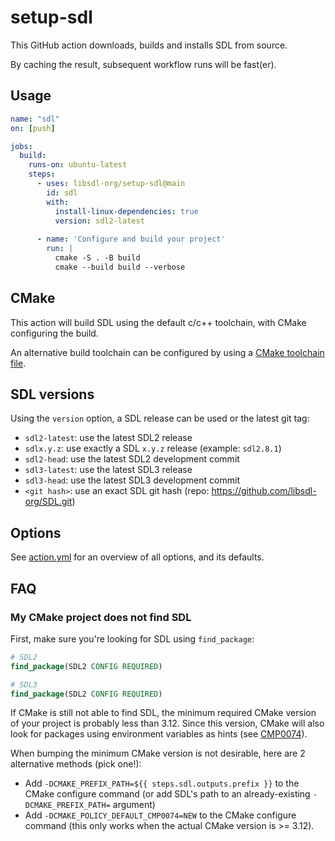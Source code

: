# setup-sdl

This GitHub action downloads, builds and installs SDL from source. 

By caching the result, subsequent workflow runs will be fast(er).

## Usage

```yaml
name: "sdl"
on: [push]

jobs:
  build:
    runs-on: ubuntu-latest
    steps:
      - uses: libsdl-org/setup-sdl@main
        id: sdl
        with:
          install-linux-dependencies: true
          version: sdl2-latest
          
      - name: 'Configure and build your project'
        run: |
          cmake -S . -B build
          cmake --build build --verbose
```

## CMake

This action will build SDL using the default c/c++ toolchain, with CMake configuring the build.

An alternative build toolchain can be configured by using a [CMake toolchain file](https://cmake.org/cmake/help/latest/manual/cmake-toolchains.7.html).

## SDL versions

Using the `version` option, a SDL release can be used or the latest git tag:
- `sdl2-latest`: use the latest SDL2 release
- `sdlx.y.z`: use exactly a SDL `x.y.z` release (example: `sdl2.8.1`)
- `sdl2-head`: use the latest SDL2 development commit
- `sdl3-latest`: use the latest SDL3 release
- `sdl3-head`: use the latest SDL3 development commit
- `<git hash>`: use an exact SDL git hash (repo: https://github.com/libsdl-org/SDL.git)

## Options

See [action.yml](action.yml) for an overview of all options, and its defaults.

## FAQ

### My CMake project does not find SDL

First, make sure you're looking for SDL using `find_package`:
```cmake
# SDL2
find_package(SDL2 CONFIG REQUIRED)

# SDL3
find_package(SDL2 CONFIG REQUIRED)
```
If CMake is still not able to find SDL, the minimum required CMake version of your project is probably less than 3.12.
Since this version, CMake will also look for packages using environment variables as hints (see [CMP0074](https://cmake.org/cmake/help/latest/policy/CMP0074.html)).

When bumping the minimum CMake version is not desirable, here are 2 alternative methods (pick one!):
- Add `-DCMAKE_PREFIX_PATH=${{ steps.sdl.outputs.prefix }}` to the CMake configure command (or add SDL's path to an already-existing `-DCMAKE_PREFIX_PATH=` argument)
- Add `-DCMAKE_POLICY_DEFAULT_CMP0074=NEW` to the CMake configure command (this only works when the actual CMake version is >= 3.12).
